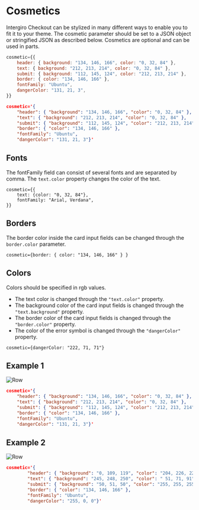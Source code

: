 # Cosmetics
Intergiro Checkout can be stylized in many different ways to enable you to fit it to your theme.
The cosmetic parameter should be set to a JSON object or stringified JSON as described below. Cosmetics are optional and can be used in parts.
``` jsx
cosmetic={{
	header: { background: "134, 146, 166", color: "0, 32, 84" },
	text: { background: "212, 213, 214", color: "0, 32, 84" },
	submit: { background: "112, 145, 124", color: "212, 213, 214" },
	border: { color: "134, 146, 166" },
	fontFamily: "Ubuntu",
	dangerColor: "131, 21, 3",
}}
```
``` json
cosmetic='{
	"header": { "background": "134, 146, 166", "color": "0, 32, 84" },
	"text": { "background": "212, 213, 214", "color": "0, 32, 84" },
	"submit": { "background": "112, 145, 124", "color": "212, 213, 214" },
	"border": { "color": "134, 146, 166" },
	"fontFamily": "Ubuntu",
	"dangerColor": "131, 21, 3"}'
```
## Fonts
The fontFamily field can consist of several fonts and are separated by comma. The `text.color` property changes the color of the text.
``` tsx
cosmetic={{ 
	text: {color: "0, 32, 84"},
	fontFamily: "Arial, Verdana",
}}
```

## Borders
The border color inside the card input fields can be changed through the `border.color` parameter.


``` tsx
cosmetic={border: { color: "134, 146, 166" } }
```

## Colors
Colors should be specified in rgb values.

- The text color is changed through the `"text.color"` property.
- The background color of the card input fields is changed through the `"text.background"` property.
- The border color of the card input fields is changed through the `"border.color"` property.
- The color of the error symbol is changed through the `"dangerColor"` property.

 ``` tsx
cosmetic={dangerColor: "222, 71, 71"}
```

## Example 1

<img :src="$withBase('/assets/img/merchant/checkout/greyBlueExample.png')" alt="Row">

``` json
cosmetic='{
	"header": { "background": "134, 146, 166", "color": "0, 32, 84" },
	"text": { "background": "212, 213, 214", "color": "0, 32, 84" },
	"submit": { "background": "112, 145, 124", "color": "212, 213, 214" },
	"border": { "color": "134, 146, 166" },
	"fontFamily": "Ubuntu",
	"dangerColor": "131, 21, 3"}'
```

## Example 2

<img :src="$withBase('/assets/img/merchant/checkout/greenBlackExample.png')" alt="Row">

``` json
cosmetic='{
		"header": { "background": "0, 109, 119", "color": "204, 226, 228" },
		"text": { "background": "245, 248, 250", "color": " 51, 71, 91" },
		"submit": { "background": "50, 51, 50", "color": "255, 255, 255" },
		"border": { "color": "134, 146, 166" },
		"fontFamily": "Ubuntu",
		"dangerColor": "255, 0, 0"}'
```